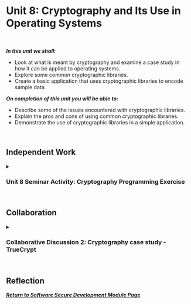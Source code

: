 <!--layout: page
title: "SSDCS Unit 8 "
permalink: /ssdcs_unit8-->

# Unit 8: Cryptography and Its Use in Operating Systems
<br>

_**In this unit we shall:** <br>_

- Look at what is meant by cryptography and examine a case study in how it can be applied to operating systems.<br>
- Explore some common cryptographic libraries.<br>
- Create a basic application that uses cryptographic libraries to encode sample data.<br>


_**On completion of this unit you will be able to:** <br>_
- Describe some of the issues encountered with cryptographic libraries.<br>
- Explain the pros and cons of using common cryptographic libraries.<br>
- Demonstrate the use of cryptographic libraries in a simple application.<br>
<br>

## Independent Work

<details><summary><h3>Unit 8 Seminar Activity: Cryptography Programming Exercise </h3></summary><br>  
Read the Cryptography with Python blog at tutorialspoint.com (link is in the reading list). Select one of the methods described/ examples given and create a python program that can take a short piece of text and encrypt it.

Create a python program (you can use the Jupyter Notebooks space) that can take a text file and output an encrypted version as a file in your folder on the system. Demonstrate your program operation in this week’s seminar session.

Answer the following questions in your e-portfolio:

Why did you select the algorithm you chose?
Would it meet the GDPR regulations? Justify your answer.
We will review your work from Unit 7 (Python Shell) in this week’s seminar, as well as this cryptography activity. There will also be an opportunity to review your team’s assignment progress during the seminar.
<br>
<img src="images/ssdcs_unit8_cryptography1.png?raw=true"/>
<img src="images/ssdcs_unit8_cryptography2.png?raw=true"/>
</details>

<!--<details><summary><h3>Activity 1: Exploring a Simple Python Shell</h3></summary><br>  
In this session, you will create a command shell in Python, and then run it and answer questions about it. You can use your chosen Jupyter Notebook space for your work.

Review the blogs at Praka (2018) and Szabo (n.d.) and then create a CLI/ shell that implements the following:

When you enter the command LIST it lists the contents of the current directory
The ADD command will add the following two numbers together and provide the result
The HELP command provides a list of commands available
The EXIT command exits the shell
Add suitable comments to your code and add the program to your e-portfolio. Be prepared to demonstrate it in the seminar session next week.

Run the shell you have created, try a few commands and then answer the questions below. Be prepared to discuss your answers in the seminar.

What are the two main security vulnerabilities with your shell?
What is one recommendation you would make to increase the security of the shell?
Add a section to your e-portfolio that provides a (pseudo)code example of changes you would make to the shell to improve its security.
Remember to also record your results, ideas and team discussions in your e-portfolio.
<br>
<br>
<img src="images/ssdcs_unit7_pythonshell1.png?raw=true"/>
<img src="images/ssdcs_unit7_pythonshell2.png?raw=true"/>
</details>

<details><summary><h3>Activity 2: Developing an API for a Distributed Environment</h3></summary><br>  
In this session, you will create a RESTful API which can be used to create and delete user records. Responses to the questions should be recorded in your e-portfolio.

You are advised to use these techniques to create an API for your team’s submission in Unit 11 and be prepared to demonstrate it during next week’s seminar (Unit 10). Remember that you can arrange a session with the tutor during office hours for more support, if required.

Using the Jupyter Notebook workspace, create a file named api.py and copy the following code into it (a copy is provided for upload to Codio/GitHub): You can install Jupyter Notebook on your local machine following these instructions or via the University of Essex Software Hub.

#source of code: Codeburst
<br>
<img src="images/ssdcs_unit7_pythonshell1.png?raw=true"/>
<img src="images/ssdcs_unit7_pythonshell2.png?raw=true"/>
</details><br>-->
<br>

## Collaboration
<details><summary><h3>Collaborative Discussion 2: Cryptography case study - TrueCrypt</h3></summary>
TrueCrypt was a popular and well-respected operating system add-on that could create encrypted volumes on a Windows and/or Linux system. In addition, it was also designed to create a complete, bootable volume that could encrypt the entire operating system and data for a Windows XP system. It was discontinued in 2014.<br>
<br>

Case Study: Read the TrueCrypt cryptanalysis by Junestam & Guigo (2014) (link is in the reading list) and then answer the following questions:<br>
<br>

The (anonymous) TrueCrypt authors have said “Using TrueCrypt is not secure as it may contain unfixed security issues” (TrueCrypt, 2014). Does the cryptanalysis provided above prove or disprove this assumption?
Would you be prepared to recommend TrueCrypt to a friend as a secure storage environment? What caveats (if any) would you add?
Remember to save this to your e-portfolio.<br>
<br>

Present an ontology design which captures the weaknesses of TrueCrypt, and organise them according to their severity. Expand the ontology design by considering the factors which will cause each weakness to become an issue from a user's perspective. For example, if a user wishes to encrypt a disk storing bank details using TrueCrypt, which weakness of the software might cause this specific user goal to be negatively impacted? <br>
<br>

<img src="images/ssdcs_unit8_initial1.jpg?raw=true"/>
<img src="images/ssdcs_unit8_initial2.jpg?raw=true"/>
<img src="images/ssdcs_unit8_initial3.jpg?raw=true"/>
<img src="images/ssdcs_unit8_initial4.jpg?raw=true"/>
</details><br>

## Reflection


**_[Return to Software Secure Development Module Page](https://patzsantos.github.io/e-portfolio-uoeo/ssdcs_landing)_**
